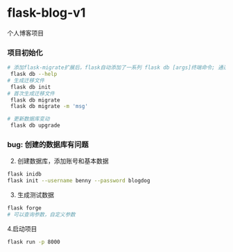 # flask-blog-v1
个人博客项目

### 项目初始化
```bash
# 添加flask-migrate扩展后，flask自动添加了一系列 flask db [args]终端命令; 通过 --help 查看
 flask db --help
# 生成迁移文件 
 flask db init
# 首次生成迁移文件
 flask db migrate
 flask db migrate -m 'msg'

# 更新数据库变动
 flask db upgrade
```
### bug: 创建的数据库有问题

2. 创建数据库，添加账号和基本数据
```bash
flask inidb
flask init --username benny --password blogdog
```

3. 生成测试数据
```bash
flask forge
# 可以查询参数，自定义参数
```

4.启动项目
```bash
flask run -p 8000  
```